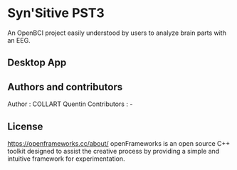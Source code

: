 # Syn'Sitive PST3
An OpenBCI project easily understood by users to analyze brain parts with an EEG.


## Desktop App

## Authors and contributors

Author : COLLART Quentin
Contributors : -


## License

https://openframeworks.cc/about/
openFrameworks is an open source C++ toolkit designed to assist the creative process by providing a simple and intuitive framework for experimentation.
